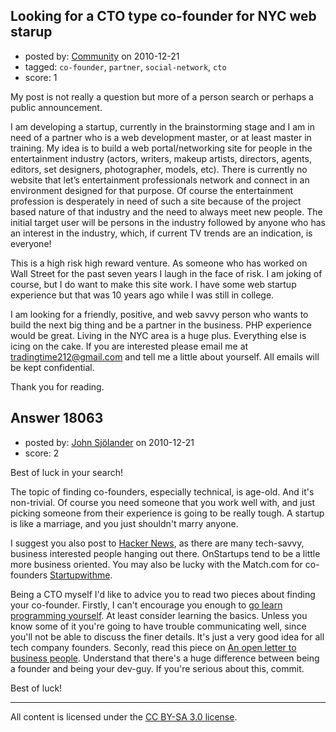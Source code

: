 ## Looking for a CTO type co-founder for NYC web starup

- posted by: [Community](https://stackexchange.com/users/-1/-1-community) on 2010-12-21
- tagged: `co-founder`, `partner`, `social-network`, `cto`
- score: 1

My post is not really a question but more of a person search or perhaps a public announcement.

I am developing a startup, currently in the brainstorming stage and I am in need of a partner who is a web development master, or at least master in training.  My idea is to build a web portal/networking site for people in the entertainment industry (actors, writers, makeup artists, directors, agents, editors, set designers, photographer, models, etc).  There is currently no website that let’s entertainment professionals network and connect in an environment designed for that purpose.  Of course the entertainment profession is desperately in need of such a site because of the project based nature of that industry and the need to always meet new people.  The initial target user will be persons in the industry followed by anyone who has an interest in the industry, which, if current TV trends are an indication, is everyone!

This is a high risk high reward venture.  As someone who has worked on Wall Street for the past seven years I laugh in the face of risk.  I am joking of course, but I do want to make this site work.  I have some web startup experience but that was 10 years ago while I was still in college.

I am looking for a friendly, positive, and web savvy person who wants to build the next big thing and be a partner in the business. PHP experience would be great.  Living in the NYC area is a huge plus.  Everything else is icing on the cake.  If you are interested please email me at tradingtime212@gmail.com and tell me a little about yourself.  All emails will be kept confidential.

Thank you for reading.



## Answer 18063

- posted by: [John Sjölander](https://stackexchange.com/users/-1/5866-john-sj-lander) on 2010-12-21
- score: 2

<p>Best of luck in your search!</p>

<p>The topic of finding co-founders, especially technical, is age-old. And it's non-trivial. Of course you need someone that you work well with, and just picking someone from their experience is going to be really tough. A startup is like a marriage, and you just shouldn't marry anyone.</p>

<p>I suggest you also post to <a href="http://news.ycombinator.com/" rel="nofollow">Hacker News</a>, as there are many tech-savvy, business interested people hanging out there. OnStartups tend to be a little more business oriented. You may also be lucky with the Match.com for co-founders <a href="http://www.startupwithme.com/" rel="nofollow">Startupwithme</a>.</p>

<p>Being a CTO myself I'd like to advice you to read two pieces about finding your co-founder. Firstly, I can't encourage you enough to <a href="http://ror.kateray.net/post/1312957018/the-internet-teaches-you-ruby-on-rails" rel="nofollow">go learn programming yourself</a>. At least consider learning the basics. Unless you know some of it you're going to have trouble communicating well, since you'll not be able to discuss the finer details. It's just a very good idea for all tech company founders. Seconly, read this piece on <a href="http://dave.is/businesspeople.html" rel="nofollow">An open letter to business people</a>. Understand that there's a huge difference between being a founder and being your dev-guy. If you're serious about this, commit.</p>

<p>Best of luck!</p>




---

All content is licensed under the [CC BY-SA 3.0 license](https://creativecommons.org/licenses/by-sa/3.0/).
